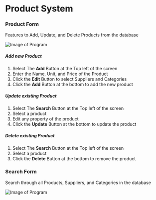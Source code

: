 # Product System 

### Product Form
 Features to Add, Update, and Delete Products from the database

![Image of Program](https://raw.githubusercontent.com/mrbru3/SkillsCompSQLexcercise/master/SQLWindowsForm/ProductSystem/ProductForm.png)
 
##### Add new Product

1. Select The **Add** Button at the Top left of the screen
2. Enter the Name, Unit, and Price of the Product
3. Click the **Edit** Button to select Suppliers and Categories
4. Click the **Add** Button at the bottom to add the new product

##### Update existing Product

1. Select The **Search** Button at the Top left of the screen
2. Select a product
3. Edit any property of the product
4. Click the **Update** Button at the bottom to update the product

##### Delete existing Product

1. Select The **Search** Button at the Top left of the screen
2. Select a product
4. Click the **Delete** Button at the bottom to remove the product

### Search Form
Search through all Products, Suppliers, and Categories in the database



![Image of Program](https://raw.githubusercontent.com/mrbru3/SkillsCompSQLexcercise/master/SQLWindowsForm/EmployeeSystemV2/SearchEmployee.png)

